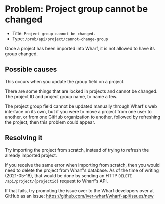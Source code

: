 # Problem: Project group cannot be changed

<!-- panels:start -->

<!-- div:right-panel -->

- Title: `Project group cannot be changed.`
- Type: `/prob/api/project/cannot-change-group`

<!-- div:left-panel -->

Once a project has been imported into Wharf, it is not allowed to have its group
changed.

<!-- panels:end -->

## Possible causes

This occurs when you update the group field on a project.

There are some things that are locked in projects and cannot be changed. The
project ID and project group name, to name a few.

The project group field cannot be updated manually through Wharf's web interface
on its own, but if you were to move a project from one user to another, or from
one GitHub organization to another, followed by refreshing the project, then
this problem could appear.

## Resolving it

Try importing the project from scratch, instead of trying to refresh the already
imported project.

If you receive the same error when importing from scratch, then you would need
to delete the project from Wharf's database. As of the time of writing
(2021-05-18), that would be done by sending an HTTP
`DELETE /api/project/{projectid}` request to Wharf's API.

If that fails, try promoting the issue over to the Wharf developers over at
GitHub as an issue: <https://github.com/iver-wharf/wharf-api/issues/new>
